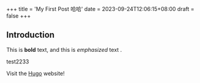 +++
title = 'My First Post 哈哈'
date = 2023-09-24T12:06:15+08:00
draft = false
+++
## Introduction

This is **bold** text, and this is *emphasized* text .

test2233

Visit the [Hugo](https://gohugo.io) website!
